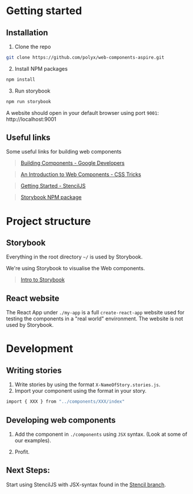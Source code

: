 # Getting started

## Installation

1. Clone the repo

```sh
git clone https://github.com/polyx/web-components-aspire.git
```

2. Install NPM packages

```sh
npm install
```

3. Run storybook

```sh
npm run storybook
```

A website should open in your default browser using port `9001`:
http://localhost:9001

## Useful links

Some useful links for building web components

> [Building Components - Google Developers](https://developers.google.com/web/fundamentals/web-components)

> [An Introduction to Web Components - CSS Tricks](https://css-tricks.com/an-introduction-to-web-components/)

> [Getting Started - StencilJS](https://stenciljs.com/docs/getting-started)

> [Storybook NPM package](https://www.npmjs.com/package/@storybook/html)

# Project structure

## Storybook

Everything in the root directory `~/` is used by Storybook.

We're using Storybook to visualise the Web components.

> [Intro to Storybook](https://storybook.js.org/docs/web-components/get-started/introduction)

## React website

The React App under `./my-app` is a full `create-react-app` website used for testing the components in a "real world" environment. The website is not used by Storybook.

# Development

## Writing stories

1. Write stories by using the format `X-NameOfStory.stories.js`.
2. Import your component using the format in your story.

```sh
import { XXX } from "../components/XXX/index"
```

## Developing web components

1. Add the component in `./components` using `JSX` syntax. (Look at some of our examples).

2. Profit.

## Next Steps:

Start using StencilJS with JSX-syntax found in the [Stencil branch](https://github.com/polyx/web-components-aspire/tree/stencil-js-and-storybook-with-webpack).
